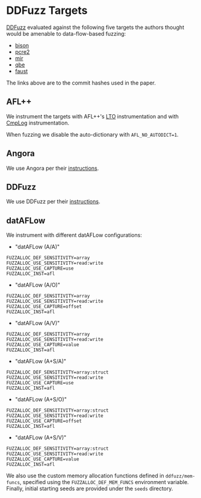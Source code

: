 # DDFuzz Targets

[DDFuzz](https://doi.org/10.1109/EuroSP53844.2022.00026) evaluated against the
following five targets the authors thought would be amenable to data-flow-based
fuzzing:

* [bison](https://github.com/akimd/bison/tree/5555f4d05163316b8b5bddbdb172c0f5bae6f765)
* [pcre2](https://github.com/PCRE2Project/pcre2/tree/db53e4007db5e1fcfa144ddf10d0499a111a770b)
* [mir](https://github.com/vnmakarov/mir/tree/852b1f2e226001f355008004cc5ec2398889becc)
* [qbe](https://c9x.me/git/qbe.git/tree/?id=c8cd2824eae0137505fe46530c3a8e9788ab9a63)
* [faust](https://github.com/grame-cncm/faust/tree/13def69f21dd0cede393c13dcaf1a6fe7ef7f439)

The links above are to the commit hashes used in the paper.

## AFL++

We instrument the targets with AFL++'s [LTO](https://github.com/AFLplusplus/AFLplusplus/blob/stable/instrumentation/README.lto.md)
instrumentation and with [CmpLog](https://github.com/AFLplusplus/AFLplusplus/blob/stable/instrumentation/README.cmplog.md)
instrumentation.

When fuzzing we disable the auto-dictionary with `AFL_NO_AUTODICT=1`.

## Angora

We use Angora per their [instructions](https://github.com/AngoraFuzzer/Angora).

## DDFuzz

We use DDFuzz per their [instructions](https://github.com/elManto/DDFuzz).

## datAFLow

We instrument with different datAFLow configurations:

* "datAFLow (A/A)"

```
FUZZALLOC_DEF_SENSITIVITY=array
FUZZALLOC_USE_SENSITIVITY=read:write
FUZZALLOC_USE_CAPTURE=use
FUZZALLOC_INST=afl
```

* "datAFLow (A/O)"

```
FUZZALLOC_DEF_SENSITIVITY=array
FUZZALLOC_USE_SENSITIVITY=read:write
FUZZALLOC_USE_CAPTURE=offset
FUZZALLOC_INST=afl
```

* "datAFLow (A/V)"

```
FUZZALLOC_DEF_SENSITIVITY=array
FUZZALLOC_USE_SENSITIVITY=read:write
FUZZALLOC_USE_CAPTURE=value
FUZZALLOC_INST=afl
```

* "datAFLow (A+S/A)"

```
FUZZALLOC_DEF_SENSITIVITY=array:struct
FUZZALLOC_USE_SENSITIVITY=read:write
FUZZALLOC_USE_CAPTURE=use
FUZZALLOC_INST=afl
```

* "datAFLow (A+S/O)"

```
FUZZALLOC_DEF_SENSITIVITY=array:struct
FUZZALLOC_USE_SENSITIVITY=read:write
FUZZALLOC_USE_CAPTURE=offset
FUZZALLOC_INST=afl
```

* "datAFLow (A+S/V)"

```
FUZZALLOC_DEF_SENSITIVITY=array:struct
FUZZALLOC_USE_SENSITIVITY=read:write
FUZZALLOC_USE_CAPTURE=value
FUZZALLOC_INST=afl
```

We also use the custom memory allocation functions defined in
`ddfuzz/mem-funcs`, specified using the `FUZZALLOC_DEF_MEM_FUNCS` environment
variable. Finally, initial starting seeds are provided under the `seeds`
directory.
